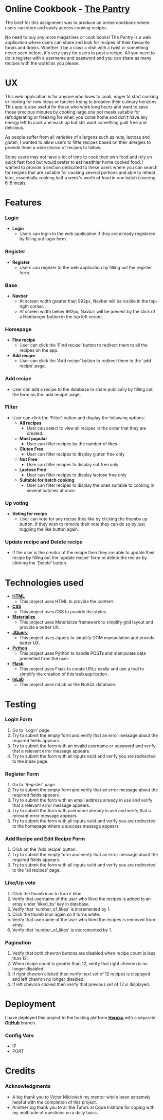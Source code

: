 # Online Cookbook - <a href="http://online-cookbook-tou.herokuapp.com/" target="_blank">The Pantry</a>

The brief for this assignment was to produce an online cookbook where users can
store and easily access cooking recipes. 

No need to buy any more magazines or cook books! The Pantry is a web application
where users can share and look for recipes of their favourite foods and drinks.
Whether it be a classic dish with a twist or something never seen before, it's 
very easy for users to post a recipe. All you need to do is register with 
a username and password and you can share as many recipes with the world as you please.

# UX

This web application is for anyone who loves to cook, eager to start cooking or
looking for new ideas or fancies trying to broaden their culinary horizons.
This app is also useful for those who work long hours and want to save those precious
minutes by cooking large one pot meals suitable for refridgerating or freezing for when you come home and don't
have any energy left to cook and wash up but still want something guilt free and
delicious.

As people suffer from all varieties of allergens such as nuts, lactose and gluten,
I wanted to allow users to filter recipes based on their allergies to provide them
a wide choice of recipes to follow.

Some users may not have a lot of time to cook their own food and rely on quick
fast food but would prefer to eat healthier home cooked food. I wanted to
provide a section dedicated to these users where you can search for recipes that 
are suitable for cooking several portions and able to reheat later, essentially
cooking half a week's worth of food in one batch covering 6-8 meals.

# Features
### Login
* __Login__
    * Users can login to the web application if they are already registered by
    filling out login form.

### Register
* __Register__
    * Users can register to the web application by filling out the register form.

### Base
* __Navbar__
    *  At screen width greater than 992px, Navbar will be visible in the top-right corner.
    *  At screen width below 992px, Navbar will be present by the click of a Hamburger
    button in the top left corner.

### Homepage
* __Fine recipe__ 
    * User can click the 'Find recipe' button to redirect them to all the recipes
    on the app.
* __Add recipe__
    * User can click the 'Add recipe' button to redirect them to the 'add recipe'
    page.

### Add recipe
* User can add a recipe to the database to share publically by filling out the 
form on the 'add recipe' page.

### Filter
* User can click the 'Filter' button and display the following options:
    * __All recipes__
        * User can select to view all recipes in the order that they are created.
    * __Most popular__
        * User can filter recipes by the number of likes 
    * __Gluten Free__
        * User can filter recipes to display gluten free only  
    * __Nut Free__
        * User can filter recipes to display nut free only  
    * __Lactose Free__
        * User can filter recipes to display lactose free only  
    * __Suitable for batch cooking__
        * User can filter recipes to display the ones suitable to cooking in several batches
        at once.

### Up voting
* __Voting for recipe__ 
    * User can vote for any recipe they like by clicking the thumbs up button. 
    If they wish to remove their vote they can do so by just toggling the like button
    again.

### Update recipe and Delete recipe
* If the user is the creator of the recipe then they are able to update their recipe
by filling out the 'update recipe' form or delete the recipe by clicking the 'Delete'
button.

# Technologies used
* [__HTML__](https://devdocs.io/html/) 
    * This project uses HTML to provide the content.
* [__CSS__](https://devdocs.io/css/) 
    * This project uses CSS to provide the styles.
* [__Materialize__](https://materializecss.com/getting-started.html)
    * This project uses Materialize framework to simplify grid layout and provide a better UX. 
* [__JQuery__](https://api.jquery.com/)
    * This project uses Jquery to simplify DOM manipulation and provide better UX.
* [__Python__](https://docs.python.org/release/3.4.3/)
    * This project uses Python to handle POSTs and manipulate data presented from the user.
* [__Flask__](http://flask.pocoo.org/docs/1.0/)
    * This project uses Flask to create URLs easily and use a tool to simplify the creation of this web application . 
* [__mLab__](https://docs.mlab.com/)
    * This project uses mLab as the NoSQL database.

# Testing
### Login Form
1. Go to 'Login' page.
2. Try to submit the empty form and verify that an error message about the required fields appears.
3. Try to submit the form with an invalid username or password and verify that a relevant error message appears.
4. Try to submit the form with all inputs valid and verify you are redirected to the index page.

### Register Form
1. Go to 'Register' page.
2. Try to submit the empty form and verify that an error message about the required fields appears.
3. Try to submit the form with an email address already in use and verify that a relevant error message appears.
4. Try to submit the form with username already in use and verify that a relevant error message appears.
6. Try to submit the form with all inputs valid and verify you are redirected to the homepage where a success message appears.

### Add Recipe and Edit Recipe Form
1. Click on the 'Add recipe' button.
2. Try to submit the empty form and verify that an error message about the required fields appears.
3. Try to submit the form with all inputs valid and verify you are redirected to the 'all recipes' page.

### Like/Up vote
1. Click the thumb icon to turn it blue.
2. Verify that username of the user who liked the recipes is added to an array under 'liked_by' key in database.
3. Verify that 'number_of_likes' is incremented by 1.
4. Click the thumb icon again so it turns white.
5. Verify that username of the user who liked the recipes is removed from array.
6. Verify that 'number_of_likes' is decremented by 1.

### Pagination
1. Verify that both chevron buttons are disabled when recipe count is less than 12.
2. When recipe count is greater than 12, verify that right chevron is no longer disabled.
2. If right chevron clicked then verify next set of 12 recipes is displayed and left chevron no longer disabled.
3. If left chevron clicked then verify that previous set of 12 is displayed.

# Deployment
I have deployed this project to the hosting platform [__Heroku__](https://devcenter.heroku.com/categories/reference)
with a separate [__GitHub__](https://github.com/) branch.
### Config Vars
* IP
* PORT

# Credits
### Acknowledgments
* A big thank you to Victor Miclovich my mentor who's been extremely helpful with
the completion of this project.
* Another big thank you to all the Tutors at Code Institute for coping with my multitude of questions on a daily basis.